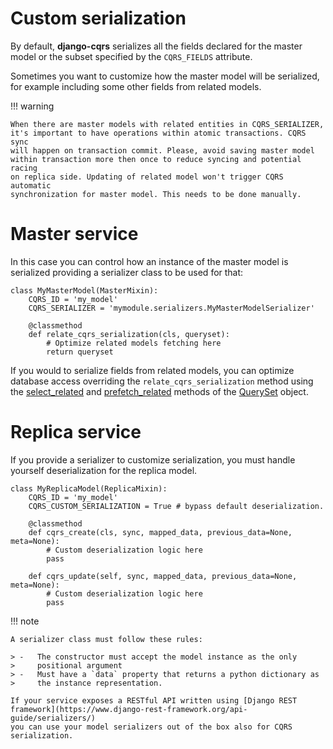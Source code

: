 Custom serialization
====================

By default, **django-cqrs** serializes all the fields declared
for the master model or the subset specified by the `CQRS_FIELDS`
attribute.

Sometimes you want to customize how the master model will be serialized,
for example including some other fields from related models.

!!! warning

    When there are master models with related entities in CQRS_SERIALIZER,
    it's important to have operations within atomic transactions. CQRS sync
    will happen on transaction commit. Please, avoid saving master model
    within transaction more then once to reduce syncing and potential racing
    on replica side. Updating of related model won't trigger CQRS automatic
    synchronization for master model. This needs to be done manually.

# Master service

In this case you can control how an instance of the master model is
serialized providing a serializer class to be used for that:

``` py3
class MyMasterModel(MasterMixin):
    CQRS_ID = 'my_model'
    CQRS_SERIALIZER = 'mymodule.serializers.MyMasterModelSerializer'

    @classmethod
    def relate_cqrs_serialization(cls, queryset):
        # Optimize related models fetching here
        return queryset
```

If you would to serialize fields from related models, you can optimize
database access overriding the `relate_cqrs_serialization` method using
the [select_related](https://docs.djangoproject.com/en/3.0/ref/models/querysets/#select-related)
and [prefetch_related](https://docs.djangoproject.com/en/3.0/ref/models/querysets/#prefetch-related)
methods of the [QuerySet](https://docs.djangoproject.com/en/3.0/ref/models/querysets/#queryset-api-reference)
object.

# Replica service

If you provide a serializer to customize serialization, you must handle
yourself deserialization for the replica model.

``` py3
class MyReplicaModel(ReplicaMixin):
    CQRS_ID = 'my_model'
    CQRS_CUSTOM_SERIALIZATION = True # bypass default deserialization.

    @classmethod
    def cqrs_create(cls, sync, mapped_data, previous_data=None, meta=None):
        # Custom deserialization logic here
        pass

    def cqrs_update(self, sync, mapped_data, previous_data=None, meta=None):
        # Custom deserialization logic here
        pass
```

!!! note

    A serializer class must follow these rules:

    > -   The constructor must accept the model instance as the only
    >     positional argument
    > -   Must have a `data` property that returns a python dictionary as
    >     the instance representation.

    If your service exposes a RESTful API written using [Django REST
    framework](https://www.django-rest-framework.org/api-guide/serializers/)
    you can use your model serializers out of the box also for CQRS
    serialization.
